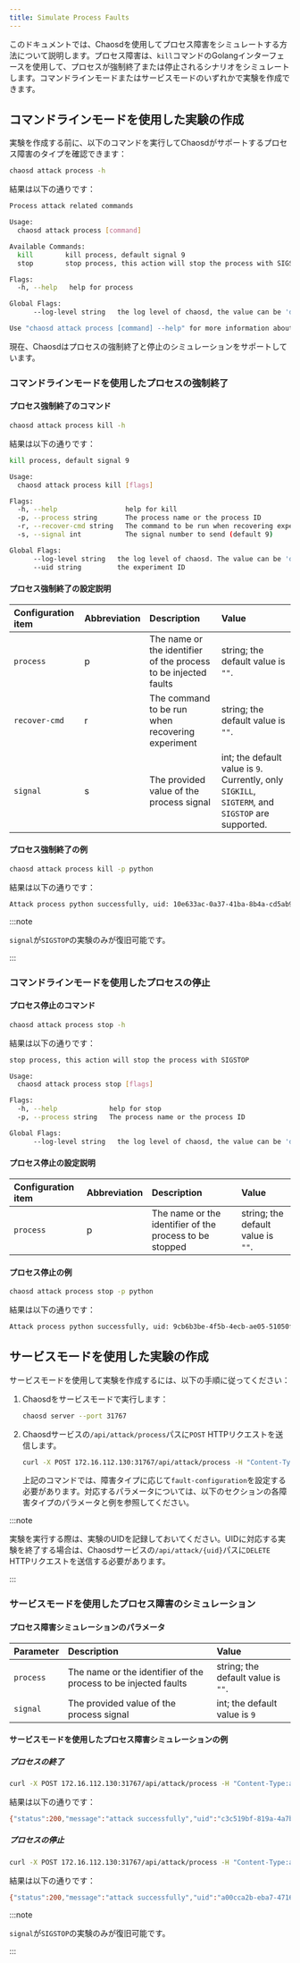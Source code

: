 ```yaml
---
title: Simulate Process Faults
---
```


このドキュメントでは、Chaosdを使用してプロセス障害をシミュレートする方法について説明します。プロセス障害は、`kill`コマンドのGolangインターフェースを使用して、プロセスが強制終了または停止されるシナリオをシミュレートします。コマンドラインモードまたはサービスモードのいずれかで実験を作成できます。

## コマンドラインモードを使用した実験の作成

実験を作成する前に、以下のコマンドを実行してChaosdがサポートするプロセス障害のタイプを確認できます：

```bash
chaosd attack process -h
```

結果は以下の通りです：

```bash
Process attack related commands

Usage:
  chaosd attack process [command]

Available Commands:
  kill        kill process, default signal 9
  stop        stop process, this action will stop the process with SIGSTOP

Flags:
  -h, --help   help for process

Global Flags:
      --log-level string   the log level of chaosd, the value can be 'debug', 'info', 'warn' and 'error'

Use "chaosd attack process [command] --help" for more information about a command.
```

現在、Chaosdはプロセスの強制終了と停止のシミュレーションをサポートしています。

### コマンドラインモードを使用したプロセスの強制終了

#### プロセス強制終了のコマンド

```bash
chaosd attack process kill -h
```

結果は以下の通りです：

```bash
kill process, default signal 9

Usage:
  chaosd attack process kill [flags]

Flags:
  -h, --help                 help for kill
  -p, --process string       The process name or the process ID
  -r, --recover-cmd string   The command to be run when recovering experiment
  -s, --signal int           The signal number to send (default 9)

Global Flags:
      --log-level string   the log level of chaosd. The value can be 'debug', 'info', 'warn' and 'error'
      --uid string         the experiment ID
```

#### プロセス強制終了の設定説明

| Configuration item | Abbreviation | Description | Value |
| :-- | :-- | :-- | :-- |
| `process` | p | The name or the identifier of the process to be injected faults | string; the default value is `""`. |
| `recover-cmd` | r | The command to be run when recovering experiment | string; the default value is `""`. |
| `signal` | s | The provided value of the process signal | int; the default value is `9`. Currently, only `SIGKILL`, `SIGTERM`, and `SIGSTOP` are supported. |

#### プロセス強制終了の例

```bash
chaosd attack process kill -p python
```

結果は以下の通りです：

```bash
Attack process python successfully, uid: 10e633ac-0a37-41ba-8b4a-cd5ab92099f9
```

:::note

`signal`が`SIGSTOP`の実験のみが復旧可能です。

:::

### コマンドラインモードを使用したプロセスの停止

#### プロセス停止のコマンド

```bash
chaosd attack process stop -h
```

結果は以下の通りです：

```bash
stop process, this action will stop the process with SIGSTOP

Usage:
  chaosd attack process stop [flags]

Flags:
  -h, --help             help for stop
  -p, --process string   The process name or the process ID

Global Flags:
      --log-level string   the log level of chaosd, the value can be 'debug', 'info', 'warn' and 'error'
```

#### プロセス停止の設定説明

| Configuration item | Abbreviation | Description | Value |
| :-- | :-- | :-- | :-- |
| `process` | p | The name or the identifier of the process to be stopped | string; the default value is `""`. |

#### プロセス停止の例

```bash
chaosd attack process stop -p python
```

結果は以下の通りです：

```bash
Attack process python successfully, uid: 9cb6b3be-4f5b-4ecb-ae05-51050fcd0010
```

## サービスモードを使用した実験の作成

サービスモードを使用して実験を作成するには、以下の手順に従ってください：

1. Chaosdをサービスモードで実行します：

   ```bash
   chaosd server --port 31767
   ```

2. Chaosdサービスの`/api/attack/process`パスに`POST` HTTPリクエストを送信します。

   ```bash
   curl -X POST 172.16.112.130:31767/api/attack/process -H "Content-Type:application/json" -d '{fault-configuration}'
   ```

   上記のコマンドでは、障害タイプに応じて`fault-configuration`を設定する必要があります。対応するパラメータについては、以下のセクションの各障害タイプのパラメータと例を参照してください。

:::note

実験を実行する際は、実験のUIDを記録しておいてください。UIDに対応する実験を終了する場合は、Chaosdサービスの`/api/attack/{uid}`パスに`DELETE` HTTPリクエストを送信する必要があります。

:::

### サービスモードを使用したプロセス障害のシミュレーション

#### プロセス障害シミュレーションのパラメータ

| Parameter | Description                                                     | Value                              |
| :-------- | :-------------------------------------------------------------- | :--------------------------------- |
| `process` | The name or the identifier of the process to be injected faults | string; the default value is `""`. |
| `signal`  | The provided value of the process signal                        | int; the default value is `9`      |

#### サービスモードを使用したプロセス障害シミュレーションの例

##### プロセスの終了

```bash
curl -X POST 172.16.112.130:31767/api/attack/process -H "Content-Type:application/json" -d '{"process":"12345","signal":15}'
```

結果は以下の通りです：

```bash
{"status":200,"message":"attack successfully","uid":"c3c519bf-819a-4a7b-97fb-e3d0814481fa"}
```

##### プロセスの停止

```bash
curl -X POST 172.16.112.130:31767/api/attack/process -H "Content-Type:application/json" -d '{"process":"12345","signal":19}'
```

結果は以下の通りです：

```bash
{"status":200,"message":"attack successfully","uid":"a00cca2b-eba7-4716-86b3-3e66f94880f7"}
```

:::note

`signal`が`SIGSTOP`の実験のみが復旧可能です。

:::
